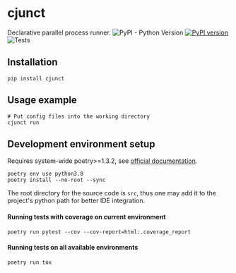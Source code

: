 # cjunct

Declarative parallel process runner.
![PyPI - Python Version](https://img.shields.io/pypi/pyversions/cjunct)
[![PyPI version](https://badge.fury.io/py/cjunct.svg)](https://badge.fury.io/py/cjunct)
![Tests](https://github.com/reartnew/cjunct/workflows/main-tox/badge.svg)

## Installation

```shell
pip install cjunct
```

## Usage example

```shell
# Put config files into the working directory
cjunct run
```

## Development environment setup
Requires system-wide poetry>=1.3.2, see [official documentation](https://python-poetry.org).

```shell
poetry env use python3.8
poetry install --no-root --sync
```
The root directory for the source code is `src`,
thus one may add it to the project's python path
for better IDE integration.

#### Running tests with coverage on current environment

```shell
poetry run pytest --cov --cov-report=html:.coverage_report
```

#### Running tests on all available environments

```shell
poetry run tox
```
